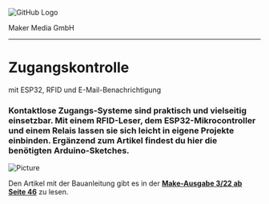 ![GitHub Logo](http://www.heise.de/make/icons/make_logo.png)

Maker Media GmbH
*** 

# Zugangskontrolle
mit ESP32, RFID und E-Mail-Benachrichtigung

### Kontaktlose Zugangs-Systeme sind praktisch und vielseitig einsetzbar. Mit einem RFID-Leser, dem ESP32-Mikrocontroller und einem Relais lassen sie sich leicht in eigene Projekte einbinden. Ergänzend zum Artikel findest du hier die benötigten Arduino-Sketches.

![Picture](https://github.com/MakeMagazinDE/Mausefalle/blob/main/rfid_banner.jpg)

Den Artikel mit der Bauanleitung gibt es in der **[Make-Ausgabe 3/22 ab Seite 46](https://www.heise.de/select/make/2022/3/2211713103126463800)** zu lesen.
